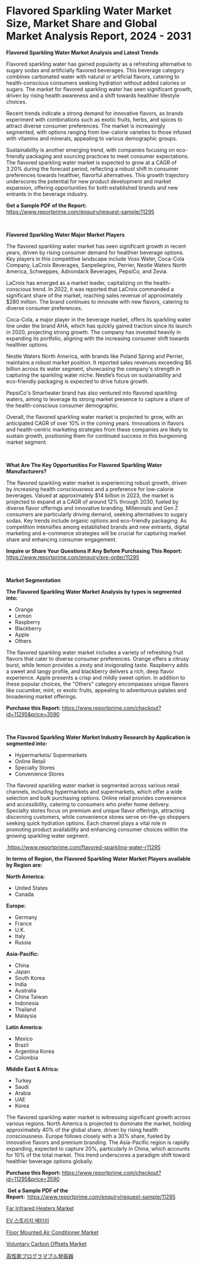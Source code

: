 <p><h1>Flavored Sparkling Water Market Size, Market Share and Global Market Analysis Report, 2024 - 2031</h1></p><p><strong>Flavored Sparkling Water Market Analysis and Latest Trends</strong></p>
<p><p>Flavored sparkling water has gained popularity as a refreshing alternative to sugary sodas and artificially flavored beverages. This beverage category combines carbonated water with natural or artificial flavors, catering to health-conscious consumers seeking hydration without added calories or sugars. The market for flavored sparkling water has seen significant growth, driven by rising health awareness and a shift towards healthier lifestyle choices.</p><p>Recent trends indicate a strong demand for innovative flavors, as brands experiment with combinations such as exotic fruits, herbs, and spices to attract diverse consumer preferences. The market is increasingly segmented, with options ranging from low-calorie varieties to those infused with vitamins and minerals, appealing to various demographic groups.</p><p>Sustainability is another emerging trend, with companies focusing on eco-friendly packaging and sourcing practices to meet consumer expectations. The flavored sparkling water market is expected to grow at a CAGR of 3.20% during the forecast period, reflecting a robust shift in consumer preferences towards healthier, flavorful alternatives. This growth trajectory underscores the potential for new product development and market expansion, offering opportunities for both established brands and new entrants in the beverage industry.</p></p>
<p><strong>Get a Sample PDF of the Report:&nbsp;</strong> <a href="https://www.reportprime.com/enquiry/request-sample/11295">https://www.reportprime.com/enquiry/request-sample/11295</a></p>
<p>&nbsp;</p>
<p><strong>Flavored Sparkling Water Major Market Players</strong></p>
<p><p>The flavored sparkling water market has seen significant growth in recent years, driven by rising consumer demand for healthier beverage options. Key players in this competitive landscape include Voss Water, Coca-Cola Company, LaCroix Beverages, Sanpellegrino, Perrier, Nestle Waters North America, Schweppes, Adirondack Beverages, PepsiCo, and Zevia.</p><p>LaCroix has emerged as a market leader, capitalizing on the health-conscious trend. In 2022, it was reported that LaCroix commanded a significant share of the market, reaching sales revenue of approximately $280 million. The brand continues to innovate with new flavors, catering to diverse consumer preferences.</p><p>Coca-Cola, a major player in the beverage market, offers its sparkling water line under the brand AHA, which has quickly gained traction since its launch in 2020, projecting strong growth. The company has invested heavily in expanding its portfolio, aligning with the increasing consumer shift towards healthier options.</p><p>Nestle Waters North America, with brands like Poland Spring and Perrier, maintains a robust market position. It reported sales revenues exceeding $6 billion across its water segment, showcasing the company's strength in capturing the sparkling water niche. Nestle’s focus on sustainability and eco-friendly packaging is expected to drive future growth.</p><p>PepsiCo's Smartwater brand has also ventured into flavored sparkling waters, aiming to leverage its strong market presence to capture a share of the health-conscious consumer demographic. </p><p>Overall, the flavored sparkling water market is projected to grow, with an anticipated CAGR of over 10% in the coming years. Innovations in flavors and health-centric marketing strategies from these companies are likely to sustain growth, positioning them for continued success in this burgeoning market segment.</p></p>
<p>&nbsp;</p>
<p><strong>What Are The Key Opportunities For Flavored Sparkling Water Manufacturers?</strong></p>
<p><p>The flavored sparkling water market is experiencing robust growth, driven by increasing health consciousness and a preference for low-calorie beverages. Valued at approximately $14 billion in 2023, the market is projected to expand at a CAGR of around 12% through 2030, fueled by diverse flavor offerings and innovative branding. Millennials and Gen Z consumers are particularly driving demand, seeking alternatives to sugary sodas. Key trends include organic options and eco-friendly packaging. As competition intensifies among established brands and new entrants, digital marketing and e-commerce strategies will be crucial for capturing market share and enhancing consumer engagement.</p></p>
<p><strong>Inquire or Share Your Questions If Any Before Purchasing This Report:</strong> <a href="https://www.reportprime.com/enquiry/pre-order/11295">https://www.reportprime.com/enquiry/pre-order/11295</a></p>
<p>&nbsp;</p>
<p><strong>Market Segmentation</strong></p>
<p><strong>The Flavored Sparkling Water Market Analysis by types is segmented into:</strong></p>
<p><ul><li>Orange</li><li>Lemon</li><li>Raspberry</li><li>Blackberry</li><li>Apple</li><li>Others</li></ul></p>
<p><p>The flavored sparkling water market includes a variety of refreshing fruit flavors that cater to diverse consumer preferences. Orange offers a citrusy burst, while lemon provides a zesty and invigorating taste. Raspberry adds a sweet and tangy profile, and blackberry delivers a rich, deep flavor experience. Apple presents a crisp and mildly sweet option. In addition to these popular choices, the "Others" category encompasses unique flavors like cucumber, mint, or exotic fruits, appealing to adventurous palates and broadening market offerings.</p></p>
<p><strong>Purchase this Report:&nbsp;</strong><a href="https://www.reportprime.com/checkout?id=11295&price=3590">https://www.reportprime.com/checkout?id=11295&price=3590</a></p>
<p>&nbsp;</p>
<p><strong>The Flavored Sparkling Water Market Industry Research by Application is segmented into:</strong></p>
<p><ul><li>Hypermarkets/ Supermarkets</li><li>Online Retail</li><li>Specialty Stores</li><li>Convenience Stores</li></ul></p>
<p><p>The flavored sparkling water market is segmented across various retail channels, including hypermarkets and supermarkets, which offer a wide selection and bulk purchasing options. Online retail provides convenience and accessibility, catering to consumers who prefer home delivery. Specialty stores focus on premium and unique flavor offerings, attracting discerning customers, while convenience stores serve on-the-go shoppers seeking quick hydration options. Each channel plays a vital role in promoting product availability and enhancing consumer choices within the growing sparkling water segment.</p></p>
<p><a href="https://www.reportprime.com/flavored-sparkling-water-r11295">&nbsp;https://www.reportprime.com/flavored-sparkling-water-r11295</a></p>
<p><strong>In terms of Region, the Flavored Sparkling Water Market Players available by Region are:</strong></p>
<p>
    <p> <strong> North America: </strong>
        <ul>
            <li>United States</li>
            <li>Canada</li>
        </ul>
        </p> 
    <p> <strong> Europe: </strong>
        <ul>
            <li>Germany</li>
            <li>France</li>
            <li>U.K.</li>
            <li>Italy</li>
            <li>Russia</li>
        </ul>
        </p> 
    <p> <strong> Asia-Pacific: </strong>
        <ul>
            <li>China</li>
            <li>Japan</li>
            <li>South Korea</li>
            <li>India</li>
            <li>Australia</li>
            <li>China Taiwan</li>
            <li>Indonesia</li>
            <li>Thailand</li>
            <li>Malaysia</li>
        </ul>
        </p> 
    <p> <strong> Latin America: </strong>
        <ul>
            <li>Mexico</li>
            <li>Brazil</li>
            <li>Argentina Korea</li>
            <li>Colombia</li>
        </ul>
        </p> 
    <p> <strong> Middle East & Africa: </strong>
        <ul>
            <li>Turkey</li>
            <li>Saudi</li>
            <li>Arabia</li>
            <li>UAE</li>
            <li>Korea</li>
        </ul>
    </p>
    </p>
<p><p>The flavored sparkling water market is witnessing significant growth across various regions. North America is projected to dominate the market, holding approximately 40% of the global share, driven by rising health consciousness. Europe follows closely with a 30% share, fueled by innovative flavors and premium branding. The Asia-Pacific region is rapidly expanding, expected to capture 20%, particularly in China, which accounts for 10% of the total market. This trend underscores a paradigm shift toward healthier beverage options globally.</p></p>
<p><strong>Purchase this Report: </strong><a href="https://www.reportprime.com/checkout?id=11295&price=3590">https://www.reportprime.com/checkout?id=11295&price=3590</a></p>
<p>&nbsp;<strong>Get a Sample PDF of the Report:&nbsp;&nbsp;</strong><a href="https://www.reportprime.com/enquiry/request-sample/11295">https://www.reportprime.com/enquiry/request-sample/11295</a></p>
<p><strong></strong></p>
<p><p><a href="https://www.linkedin.com/pulse/far-infrared-heaters-market-share-size-trends-industry-analysis-n3xcf?trackingId=MGuLPrs4S2G4Xce5wzx71Q%3D%3D">Far Infrared Heaters Market</a></p><p><a href="https://medium.com/@steve.beardmore/%EC%A0%84%EA%B8%B0%EC%B0%A8-%EC%A0%80%EC%9E%A5-%EB%B0%B0%ED%84%B0%EB%A6%AC-%EC%8B%9C%EC%9E%A5-%EC%A0%90%EC%9C%A0%EC%9C%A8-%EA%B7%9C%EB%AA%A8-%ED%8A%B8%EB%A0%8C%EB%93%9C-%EC%82%B0%EC%97%85-%EB%B6%84%EC%84%9D-%EB%B3%B4%EA%B3%A0%EC%84%9C-%EC%9C%A0%ED%98%95%EB%B3%84-%EC%B5%9C%EC%A2%85-%EC%9A%A9%EB%8F%84%EB%B3%84-%EC%83%81%EC%97%85%EC%9A%A9-%EC%86%8C%EB%B9%84%EC%9E%90%EC%9A%A9-%EC%82%B0%EC%97%85%EC%9A%A9-%EA%B8%B0%ED%83%80-%EC%A7%80%EC%97%AD%EB%B3%84-%EC%84%B8%EB%B6%84%ED%99%94-%EC%98%88%EC%B8%A1-2024-2031-5cef80a2f74e">EV 스토리지 배터리</a></p><p><a href="https://www.linkedin.com/pulse/how-floor-mounted-air-conditioner-market-changing-from-2024-tndef?trackingId=MeWNV0QxTCyYAGJ1HxE9Dw%3D%3D">Floor Mounted Air Conditioner Market</a></p><p><a href="https://medium.com/@stewart.churchill9078/the-global-voluntary-carbon-offsets-market-identifies-drivers-restraints-opportunities-and-aff65d320136">Voluntary Carbon Offsets Market</a></p><p><a href="https://medium.com/@claudekluttzyvh/%E3%82%B0%E3%83%AD%E3%83%BC%E3%83%90%E3%83%AB%E3%83%8F%E3%82%A4%E3%83%91%E3%83%95%E3%82%A9%E3%83%BC%E3%83%9E%E3%83%B3%E3%82%B9%E3%83%97%E3%83%AD%E3%82%B0%E3%83%A9%E3%83%A0%E5%8F%AF%E8%83%BD%E3%82%AA%E3%82%B7%E3%83%AC%E3%83%BC%E3%82%BF%E3%83%BC%E7%94%A3%E6%A5%AD%E5%88%86%E6%9E%90%E3%83%AC%E3%83%9D%E3%83%BC%E3%83%88-%E3%83%8F%E3%82%A4%E3%83%91%E3%83%95%E3%82%A9%E3%83%BC%E3%83%9E%E3%83%B3%E3%82%B9%E3%83%97%E3%83%AD%E3%82%B0%E3%83%A9%E3%83%A0%E5%8F%AF%E8%83%BD%E3%82%AA%E3%82%B7%E3%83%AC%E3%83%BC%E3%82%BF%E3%83%BC%E5%B8%82%E5%A0%B4%E3%81%AE%E8%A6%8F%E6%A8%A1-%E3%82%B7%E3%82%A7%E3%82%A2-%E3%81%8A%E3%82%88%E3%81%B3%E3%82%BF%E3%82%A4%E3%83%97%E5%88%A5%E3%81%AE%E3%83%88%E3%83%AC%E3%83%B3%E3%83%89-%E3%82%B9%E3%83%AB%E3%83%BC%E3%83%9B%E3%83%BC%E3%83%AB%E3%83%97%E3%83%AD%E3%82%B0%E3%83%A9%E3%83%A0%E5%8F%AF%E8%83%BD%E3%82%AA%E3%82%B7%E3%83%AC%E3%83%BC%E3%82%BF%E3%83%BC-80814088afd2">高性能プログラマブル発振器</a></p></p>